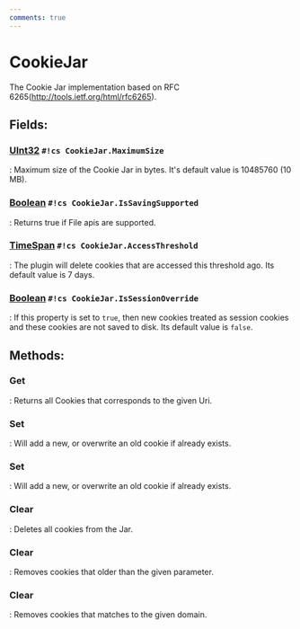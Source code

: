 ```yaml
---
comments: true
---
```

# CookieJar

The Cookie Jar implementation based on RFC 6265(http://tools.ietf.org/html/rfc6265). 

## **Fields**:
### **[UInt32](https://learn.microsoft.com/en-us/dotnet/api/System.UInt32) `#!cs CookieJar.MaximumSize`**
: Maximum size of the Cookie Jar in bytes. It's default value is 10485760 (10 MB). 
### **[Boolean](https://learn.microsoft.com/en-us/dotnet/api/System.Boolean) `#!cs CookieJar.IsSavingSupported`**
: Returns true if File apis are supported. 
### **[TimeSpan](https://learn.microsoft.com/en-us/dotnet/api/System.TimeSpan) `#!cs CookieJar.AccessThreshold`**
: The plugin will delete cookies that are accessed this threshold ago. Its default value is 7 days. 
### **[Boolean](https://learn.microsoft.com/en-us/dotnet/api/System.Boolean) `#!cs CookieJar.IsSessionOverride`**
: If this property is set to `true`, then new cookies treated as session cookies and these cookies are not saved to disk. Its default value is `false`. 
## **Methods**:

### **Get**
: Returns all Cookies that corresponds to the given Uri. 

### **Set**
: Will add a new, or overwrite an old cookie if already exists. 

### **Set**
: Will add a new, or overwrite an old cookie if already exists. 

### **Clear**
: Deletes all cookies from the Jar. 

### **Clear**
: Removes cookies that older than the given parameter. 

### **Clear**
: Removes cookies that matches to the given domain. 